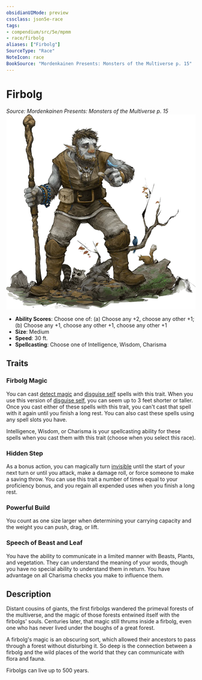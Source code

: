 ```yaml
---
obsidianUIMode: preview
cssclass: json5e-race
tags:
- compendium/src/5e/mpmm
- race/firbolg
aliases: ["Firbolg"]
SourceType: "Race"
NoteIcon: race
BookSource: "Mordenkainen Presents: Monsters of the Multiverse p. 15"
---
```

# Firbolg
*Source: Mordenkainen Presents: Monsters of the Multiverse p. 15*  
![](https://raw.githubusercontent.com/5etools-mirror-2/5etools-img/main/races/MPMM/Firbolg.webp#right)  

- **Ability Scores**: Choose one of: (a) Choose any +2, choose any other +1; (b) Choose any +1, choose any other +1, choose any other +1
- **Size**: Medium
- **Speed**: 30 ft.
- **Spellcasting**: Choose one of Intelligence, Wisdom, Charisma

## Traits

### Firbolg Magic

You can cast [detect magic](/2-Mechanics/CLI/spells/detect-magic.md) and [disguise self](/2-Mechanics/CLI/spells/disguise-self.md) spells with this trait. When you use this version of [disguise self](/2-Mechanics/CLI/spells/disguise-self.md), you can seem up to 3 feet shorter or taller. Once you cast either of these spells with this trait, you can't cast that spell with it again until you finish a long rest. You can also cast these spells using any spell slots you have.

Intelligence, Wisdom, or Charisma is your spellcasting ability for these spells when you cast them with this trait (choose when you select this race).

### Hidden Step

As a bonus action, you can magically turn [invisible](/2-Mechanics/CLI/rules/conditions.md#invisible) until the start of your next turn or until you attack, make a damage roll, or force someone to make a saving throw. You can use this trait a number of times equal to your proficiency bonus, and you regain all expended uses when you finish a long rest.

### Powerful Build

You count as one size larger when determining your carrying capacity and the weight you can push, drag, or lift.

### Speech of Beast and Leaf

You have the ability to communicate in a limited manner with Beasts, Plants, and vegetation. They can understand the meaning of your words, though you have no special ability to understand them in return. You have advantage on all Charisma checks you make to influence them.

## Description

Distant cousins of giants, the first firbolgs wandered the primeval forests of the multiverse, and the magic of those forests entwined itself with the firbolgs' souls. Centuries later, that magic still thrums inside a firbolg, even one who has never lived under the boughs of a great forest.

A firbolg's magic is an obscuring sort, which allowed their ancestors to pass through a forest without disturbing it. So deep is the connection between a firbolg and the wild places of the world that they can communicate with flora and fauna.

Firbolgs can live up to 500 years.